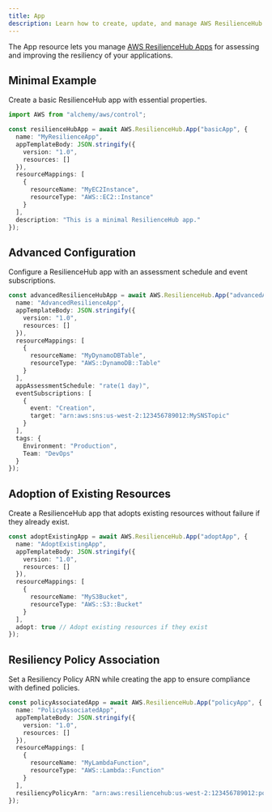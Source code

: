 ```yaml
---
title: App
description: Learn how to create, update, and manage AWS ResilienceHub Apps using Alchemy Cloud Control.
---
```



The App resource lets you manage [AWS ResilienceHub Apps](https://docs.aws.amazon.com/resiliencehub/latest/userguide/) for assessing and improving the resiliency of your applications.

## Minimal Example

Create a basic ResilienceHub app with essential properties.

```ts
import AWS from "alchemy/aws/control";

const resilienceHubApp = await AWS.ResilienceHub.App("basicApp", {
  name: "MyResilienceApp",
  appTemplateBody: JSON.stringify({
    version: "1.0",
    resources: []
  }),
  resourceMappings: [
    {
      resourceName: "MyEC2Instance",
      resourceType: "AWS::EC2::Instance"
    }
  ],
  description: "This is a minimal ResilienceHub app."
});
```

## Advanced Configuration

Configure a ResilienceHub app with an assessment schedule and event subscriptions.

```ts
const advancedResilienceHubApp = await AWS.ResilienceHub.App("advancedApp", {
  name: "AdvancedResilienceApp",
  appTemplateBody: JSON.stringify({
    version: "1.0",
    resources: []
  }),
  resourceMappings: [
    {
      resourceName: "MyDynamoDBTable",
      resourceType: "AWS::DynamoDB::Table"
    }
  ],
  appAssessmentSchedule: "rate(1 day)",
  eventSubscriptions: [
    {
      event: "Creation",
      target: "arn:aws:sns:us-west-2:123456789012:MySNSTopic"
    }
  ],
  tags: {
    Environment: "Production",
    Team: "DevOps"
  }
});
```

## Adoption of Existing Resources

Create a ResilienceHub app that adopts existing resources without failure if they already exist.

```ts
const adoptExistingApp = await AWS.ResilienceHub.App("adoptApp", {
  name: "AdoptExistingApp",
  appTemplateBody: JSON.stringify({
    version: "1.0",
    resources: []
  }),
  resourceMappings: [
    {
      resourceName: "MyS3Bucket",
      resourceType: "AWS::S3::Bucket"
    }
  ],
  adopt: true // Adopt existing resources if they exist
});
```

## Resiliency Policy Association

Set a Resiliency Policy ARN while creating the app to ensure compliance with defined policies.

```ts
const policyAssociatedApp = await AWS.ResilienceHub.App("policyApp", {
  name: "PolicyAssociatedApp",
  appTemplateBody: JSON.stringify({
    version: "1.0",
    resources: []
  }),
  resourceMappings: [
    {
      resourceName: "MyLambdaFunction",
      resourceType: "AWS::Lambda::Function"
    }
  ],
  resiliencyPolicyArn: "arn:aws:resiliencehub:us-west-2:123456789012:policy/MyResiliencyPolicy"
});
```
